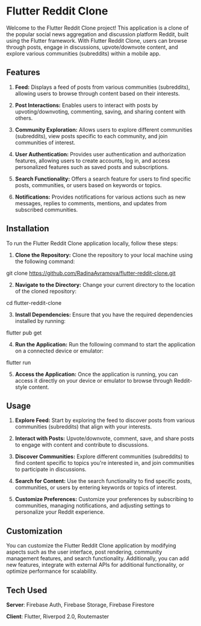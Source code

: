 # Flutter Reddit Clone
Welcome to the Flutter Reddit Clone project! This application is a clone of the popular social news aggregation and discussion platform Reddit, built using the Flutter framework. With Flutter Reddit Clone, users can browse through posts, engage in discussions, upvote/downvote content, and explore various communities (subreddits) within a mobile app.

## Features
1. **Feed:** Displays a feed of posts from various communities (subreddits), allowing users to browse through content based on their interests.

2. **Post Interactions:** Enables users to interact with posts by upvoting/downvoting, commenting, saving, and sharing content with others.

3. **Community Exploration:** Allows users to explore different communities (subreddits), view posts specific to each community, and join communities of interest.

4. **User Authentication:** Provides user authentication and authorization features, allowing users to create accounts, log in, and access personalized features such as saved posts and subscriptions.

5. **Search Functionality:** Offers a search feature for users to find specific posts, communities, or users based on keywords or topics.

6. **Notifications:** Provides notifications for various actions such as new messages, replies to comments, mentions, and updates from subscribed communities.

## Installation
To run the Flutter Reddit Clone application locally, follow these steps:

1. **Clone the Repository:** Clone the repository to your local machine using the following command:

git clone https://github.com/RadinaAvramova/flutter-reddit-clone.git

2. **Navigate to the Directory:** Change your current directory to the location of the cloned repository:

cd flutter-reddit-clone

3. **Install Dependencies:** Ensure that you have the required dependencies installed by running:

flutter pub get

4. **Run the Application:** Run the following command to start the application on a connected device or emulator:

flutter run

5. **Access the Application:** Once the application is running, you can access it directly on your device or emulator to browse through Reddit-style content.

## Usage
1. **Explore Feed:** Start by exploring the feed to discover posts from various communities (subreddits) that align with your interests.

2. **Interact with Posts:** Upvote/downvote, comment, save, and share posts to engage with content and contribute to discussions.

3. **Discover Communities:** Explore different communities (subreddits) to find content specific to topics you're interested in, and join communities to participate in discussions.

4. **Search for Content:** Use the search functionality to find specific posts, communities, or users by entering keywords or topics of interest.

5. **Customize Preferences:** Customize your preferences by subscribing to communities, managing notifications, and adjusting settings to personalize your Reddit experience.

## Customization
You can customize the Flutter Reddit Clone application by modifying aspects such as the user interface, post rendering, community management features, and search functionality. Additionally, you can add new features, integrate with external APIs for additional functionality, or optimize performance for scalability.

## Tech Used
**Server**: Firebase Auth, Firebase Storage, Firebase Firestore

**Client**: Flutter, Riverpod 2.0, Routemaster
  
